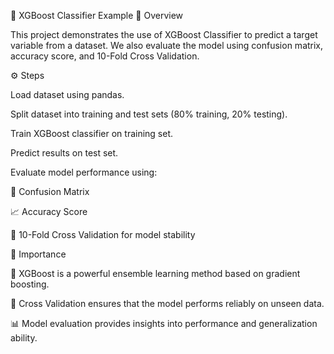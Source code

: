 🚀 XGBoost Classifier Example
📌 Overview

This project demonstrates the use of XGBoost Classifier to predict a target variable from a dataset.
We also evaluate the model using confusion matrix, accuracy score, and 10-Fold Cross Validation.

⚙️ Steps

Load dataset using pandas.

Split dataset into training and test sets (80% training, 20% testing).

Train XGBoost classifier on training set.

Predict results on test set.

Evaluate model performance using:

🧾 Confusion Matrix

📈 Accuracy Score

🔄 10-Fold Cross Validation for model stability

🎯 Importance

💪 XGBoost is a powerful ensemble learning method based on gradient boosting.

🔄 Cross Validation ensures that the model performs reliably on unseen data.

📊 Model evaluation provides insights into performance and generalization ability.

